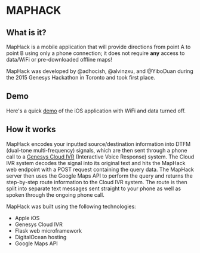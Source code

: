 # MAPHACK

## What is it?

MapHack is a mobile application that will provide directions from point A to point B using only a phone connection; it does not require **any** access to data/WiFi or pre-downloaded offline maps! 

MapHack was developed by @adhocish, @alvinzxu, and @YiboDuan during the 2015 Genesys Hackathon in Toronto and took first place.

## Demo

Here's a quick [demo](https://youtu.be/5n7nsQ8V-98) of the iOS application with WiFi and data turned off.

## How it works

MapHack encodes your inputted source/destination information into DTFM (dual-tone multi-frequency) signals, which are then sent through a phone call to a [Genesys Cloud IVR](http://www.genesys.com/angel/inbound-ivr) (Interactive Voice Response) system. The Cloud IVR system decodes the signal into its original text and hits the MapHack web endpoint with a POST request containing the query data. The MapHack server then uses the Google Maps API to perform the query and returns the step-by-step route information to the Cloud IVR system. The route is then split into separate text messages sent straight to your phone as well as spoken through the ongoing phone call.

MapHack was built using the following technologies:

* Apple iOS
* Genesys Cloud IVR
* Flask web microframework
* DigitalOcean hosting
* Google Maps API
